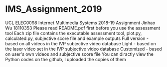 # IMS_Assignment_2019
UCL ELEC0098 Internet Multimedia Systems 2018-19 Assignment Jinhao Wu 18110353
Please read README.pdf first before you use the assessment tool
Each zip file contains the executable assessment tool, plot.py, calculated.py, subjective score file and example outputs
Full version - based on all videos in the IVP subjective video database
Light - based on the laser video set in the IVP subjective video database
Customized - based on user's own videos and subjective score file
You can diractly view the Python codes on the github, I uploaded the copies of them 

